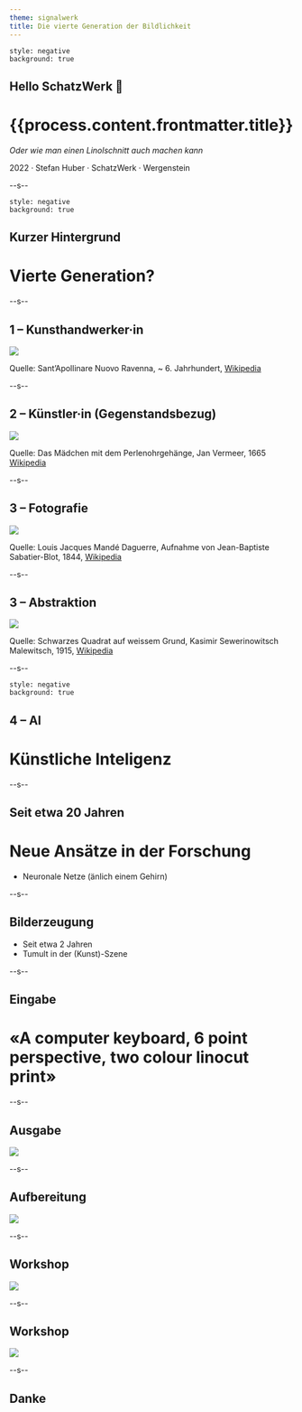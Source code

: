 ```yaml
---
theme: signalwerk
title: Die vierte Generation der Bildlichkeit
---
```


```fm
style: negative
background: true
```

## Hello SchatzWerk 👋

# {{process.content.frontmatter.title}} 

_Oder wie man einen Linolschnitt auch machen kann_

<footer>

2022 · Stefan Huber · SchatzWerk · Wergenstein</small>

</footer>

--s--


```fm
style: negative
background: true
```

## Kurzer Hintergrund

# Vierte Generation?

--s--
## 1 – Kunsthandwerker·in

![](https://upload.wikimedia.org/wikipedia/commons/thumb/2/2c/Ravenna%2C_Sant%27Apollinare_Nuovo%2C_Mosaic_002.JPG/1280px-Ravenna%2C_Sant%27Apollinare_Nuovo%2C_Mosaic_002.JPG)

<footer>

Quelle: Sant’Apollinare Nuovo Ravenna, ~ 6. Jahrhundert, [Wikipedia](https://en.wikipedia.org/wiki/Basilica_of_Sant%27Apollinare_Nuovo) 

</footer>

--s--
## 2 – Künstler·in (Gegenstandsbezug)

![](https://upload.wikimedia.org/wikipedia/commons/thumb/0/0f/1665_Girl_with_a_Pearl_Earring.jpg/1729px-1665_Girl_with_a_Pearl_Earring.jpg)


<footer>


Quelle: Das Mädchen mit dem Perlenohrgehänge, Jan Vermeer, 1665 [Wikipedia](https://de.wikipedia.org/wiki/Das_M%C3%A4dchen_mit_dem_Perlenohrgeh%C3%A4nge) 


</footer>

--s--

## 3 – Fotografie

![](https://upload.wikimedia.org/wikipedia/commons/thumb/7/72/Jean-Babtiste_Sabarier-Blot_L.J.M.Daguerre.1844.JPG/798px-Jean-Babtiste_Sabarier-Blot_L.J.M.Daguerre.1844.JPG)


<footer>

Quelle: Louis Jacques Mandé Daguerre, Aufnahme von Jean-Baptiste Sabatier-Blot, 1844, [Wikipedia](https://de.wikipedia.org/wiki/Geschichte_und_Entwicklung_der_Fotografie)

</footer>


--s--

## 3 – Abstraktion


![](https://upload.wikimedia.org/wikipedia/commons/thumb/a/a9/SchwarzesQuadrat.jpeg/1026px-SchwarzesQuadrat.jpeg)


<footer>

Quelle: Schwarzes Quadrat auf weissem Grund, Kasimir Sewerinowitsch Malewitsch, 1915, [Wikipedia](https://de.wikipedia.org/wiki/Kasimir_Sewerinowitsch_Malewitsch)

</footer>

--s--

```fm
style: negative
background: true
```

## 4 – AI


# Künstliche Inteligenz


--s--
## Seit etwa 20 Jahren

# Neue Ansätze in der Forschung
* Neuronale Netze (änlich einem Gehirn)


--s--
## Bilderzeugung

* Seit etwa 2 Jahren
* Tumult in der (Kunst)-Szene

--s--
## Eingabe


# «A computer keyboard, 6 point perspective, two colour linocut print»

--s--
## Ausgabe

![](img/dalle-2.png)




--s--
## Aufbereitung

![](img/dalle-2-complete.png)

--s--
## Workshop

![](img/IMG_9830.jpg)

--s--
## Workshop


![](img/IMG_9886.jpg)



--s--
## Danke

